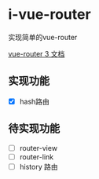 # i-vue-router

实现简单的vue-router

[vue-router 3 文档](https://v3.router.vuejs.org/zh/)

## 实现功能

- [x] hash路由

## 待实现功能

- [ ] router-view
- [ ] router-link
- [ ] history 路由
